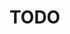 # TODO

<!-- - テキストページ
    <!-- - テキストページの分割 -->
  <!-- - 人物や場所もクリックできるように -->
<!-- - entityInContext のネットワークの次数（2 or 3）を増やす -->
<!-- - Map ページの v3 への修正 -->
<!-- - entityInContext のネットワークに概念を足す -->
